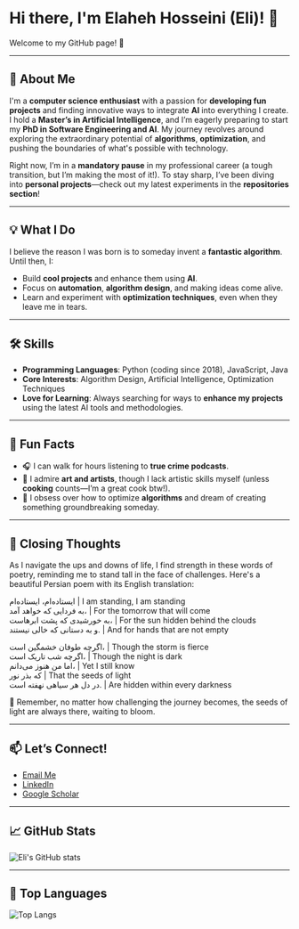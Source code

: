 # Hi there, I'm Elaheh Hosseini (Eli)! 👋  
Welcome to my GitHub page! 🚀

---

## 🌟 About Me
I'm a **computer science enthusiast** with a passion for **developing fun projects** and finding innovative ways to integrate **AI** into everything I create. I hold a **Master’s in Artificial Intelligence**, and I’m eagerly preparing to start my **PhD in Software Engineering and AI**. My journey revolves around exploring the extraordinary potential of **algorithms**, **optimization**, and pushing the boundaries of what's possible with technology.


Right now, I’m in a **mandatory pause** in my professional career (a tough transition, but I’m making the most of it!). To stay sharp, I’ve been diving into **personal projects**—check out my latest experiments in the **repositories section**!  

---

## 💡 What I Do
I believe the reason I was born is to someday invent a **fantastic algorithm**. Until then, I:
- Build **cool projects** and enhance them using **AI**.  
- Focus on **automation**, **algorithm design**, and making ideas come alive.  
- Learn and experiment with **optimization techniques**, even when they leave me in tears.  

---

## 🛠️ Skills
- **Programming Languages**: Python (coding since 2018), JavaScript, Java  
- **Core Interests**: Algorithm Design, Artificial Intelligence, Optimization Techniques  
- **Love for Learning**: Always searching for ways to **enhance my projects** using the latest AI tools and methodologies.  

---

## 🌱 Fun Facts
- 🎧 I can walk for hours listening to **true crime podcasts**.  
- 🎨 I admire **art and artists**, though I lack artistic skills myself (unless **cooking** counts—I’m a great cook btw!).  
- 🧠 I obsess over how to optimize **algorithms** and dream of creating something groundbreaking someday.  

---

## 🌟 Closing Thoughts

As I navigate the ups and downs of life, I find strength in these words of poetry, reminding me to stand tall in the face of challenges. Here's a beautiful Persian poem with its English translation:

ایستاده‌ام، ایستاده‌ام              | I am standing, I am standing  
به فردایی که خواهد آمد،            | For the tomorrow that will come  
به خورشیدی که پشت ابرهاست،         | For the sun hidden behind the clouds  
و به دستانی که خالی نیستند.        | And for hands that are not empty 

اگرچه طوفان خشمگین است،           | Though the storm is fierce  
اگرچه شب تاریک است،               | Though the night is dark  
اما من هنوز می‌دانم،                 | Yet I still know  
که بذر نور                           | That the seeds of light  
در دل هر سیاهی نهفته است.          | Are hidden within every darkness  


🌟 Remember, no matter how challenging the journey becomes, the seeds of light are always there, waiting to bloom.

---

## 📫 Let’s Connect!
- [Email Me](mailto:elahe.s.hs98@gmail.com)  
- [LinkedIn](https://www.linkedin.com/in/elaheh-hosseini-5a018a13a/)  
- [Google Scholar](https://scholar.google.com/citations?user=e_HZ8PQAAAAJ&hl=en)  

---

## 📈 GitHub Stats
![Eli's GitHub stats](https://github-readme-stats.vercel.app/api?username=elahe-hosseini98&show_icons=true&theme=transparent)

---

## 🚀 Top Languages
![Top Langs](https://github-readme-stats.vercel.app/api/top-langs/?username=elahe-hosseini98&layout=compact&theme=transparent)
